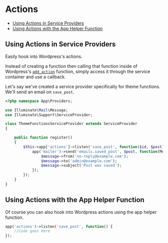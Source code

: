 # Actions

- [Using Actions in Service Providers](#actions-in-service-providers)
- [Using Actions with the App Helper Function](#actions-with-app-helper-function)

<a name="actions-in-service-providers"></a>
## Using Actions in Service Providers

Easily hook into Wordpress's actions.

Instead of creating a function then calling that function inside of Wordpress's [`add_action`](https://developer.wordpress.org/reference/functions/add_action/) function, simply access it through the service container and use a callback. 

Let's say we've created a service provider specifically for theme functions. We'll send an email on `save_post`.

```php
<?php namespace App\Providers;

use Illuminate\Mail\Message;
use Illuminate\Support\ServiceProvider;

class ThemeFunctionsServiceProvider extends ServiceProvider
{

    public function register()
    {
        $this->app['actions']->listen('save_post', function($id, $post) {
            app('mailer')->send('emails.saved_post', $post, function(Message $message) {
                $message->from('no-reply@example.com');
                $message->to('admin@example.com');
                $message->subject('Post was saved');
            });
        });
    }
}
```

<a name="actions-with-app-helper-function"></a>
## Using Actions with the App Helper Function

Of course you can also hook into Wordpress actions using the app helper function.

```php
app('actions')->listen('save_post', function() {
    //Code goes here
});
```